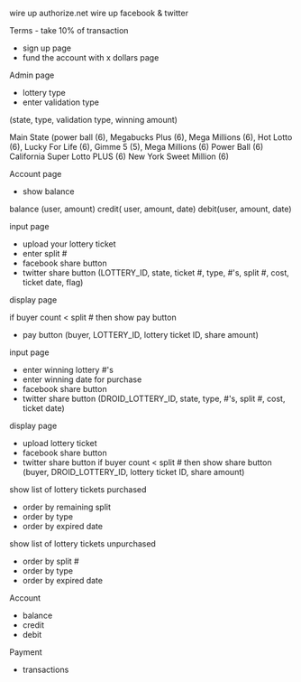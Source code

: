 wire up authorize.net
wire up facebook & twitter

Terms - take 10% of transaction

 - sign up page
 - fund the account with x dollars page
 
 Admin page
 - lottery type
 - enter validation type
 
 (state, type, validation type, winning amount)
  
 Main State (power ball (6), Megabucks Plus (6), Mega Millions (6), Hot Lotto (6), Lucky For Life (6), Gimme 5 (5),
 Mega Millions (6)
 Power Ball (6)
 California Super Lotto PLUS (6)
 New York Sweet Million (6)
 
 Account page
 - show balance
 
 balance (user, amount)
 credit( user, amount, date)
 debit(user, amount, date)
 
 input page
 
 - upload your lottery ticket
 - enter split #
 - facebook share button
 - twitter share button
 (LOTTERY_ID, state, ticket #, type, #'s, split #, cost, ticket date, flag)
 
 display page

if buyer count < split # then show pay button
 - pay button
 (buyer, LOTTERY_ID, lottery ticket ID, share amount)

 input page
 
 - enter winning lottery #'s
 - enter winning date for purchase
 - facebook share button
 - twitter share button
 (DROID_LOTTERY_ID, state, type, #'s, split #, cost, ticket date)
 
 display page
 
 - upload lottery ticket
 - facebook share button
 - twitter share button
 if buyer count < split # then show share button
 (buyer, DROID_LOTTERY_ID, lottery ticket ID, share amount)
 
 show list of lottery tickets purchased 
  - order by remaining split
  - order by type
  - order by expired date
 
 show list of lottery tickets unpurchased
  - order by split #
  - order by type
  - order by expired date
  
  
Account
- balance
- credit
- debit

Payment
- transactions 
  
  

 
